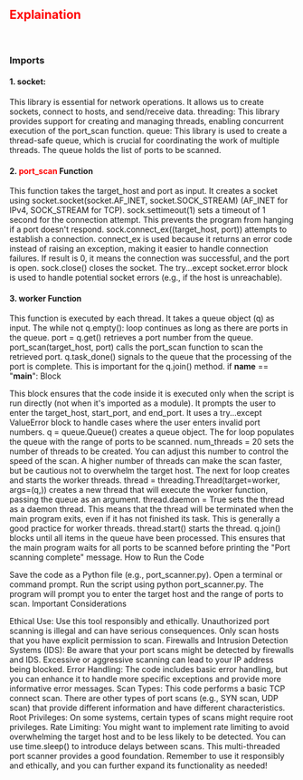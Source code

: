 <h2><span style="color:red">Explaination</span></h2>
<br>
<h3>Imports</h3>

<h4>1. socket:</h4> This library is essential for network operations. It allows us to create sockets, connect to hosts, and send/receive data.
threading: This library provides support for creating and managing threads, enabling concurrent execution of the port_scan function.
queue: This library is used to create a thread-safe queue, which is crucial for coordinating the work of multiple threads. The queue holds the list of ports to be 
scanned.

<h4>2. <span style="color:red">port_scan</span> Function</h4>

This function takes the target_host and port as input.
It creates a socket using socket.socket(socket.AF_INET, socket.SOCK_STREAM) (AF_INET for IPv4, SOCK_STREAM for TCP).
sock.settimeout(1) sets a timeout of 1 second for the connection attempt. This prevents the program from hanging if a port doesn't respond.
sock.connect_ex((target_host, port)) attempts to establish a connection. connect_ex is used because it returns an error code instead of raising an exception, making it easier to handle connection failures.
If result is 0, it means the connection was successful, and the port is open.
sock.close() closes the socket.
The try...except socket.error block is used to handle potential socket errors (e.g., if the host is unreachable).

<h4>3. worker Function</h4>

This function is executed by each thread.
It takes a queue object (q) as input.
The while not q.empty(): loop continues as long as there are ports in the queue.
port = q.get() retrieves a port number from the queue.
port_scan(target_host, port) calls the port_scan function to scan the retrieved port.
q.task_done() signals to the queue that the processing of the port is complete. This is important for the q.join() method.
if __name__ == "__main__": Block

This block ensures that the code inside it is executed only when the script is run directly (not when it's imported as a module).
It prompts the user to enter the target_host, start_port, and end_port.
It uses a try...except ValueError block to handle cases where the user enters invalid port numbers.
q = queue.Queue() creates a queue object.
The for loop populates the queue with the range of ports to be scanned.
num_threads = 20 sets the number of threads to be created. You can adjust this number to control the speed of the scan. A higher number of threads can make the scan faster, but be cautious not to overwhelm the target host.
The next for loop creates and starts the worker threads.
thread = threading.Thread(target=worker, args=(q,)) creates a new thread that will execute the worker function, passing the queue as an argument.
thread.daemon = True sets the thread as a daemon thread. This means that the thread will be terminated when the main program exits, even if it has not finished its task. This is generally a good practice for worker threads.
thread.start() starts the thread.
q.join() blocks until all items in the queue have been processed. This ensures that the main program waits for all ports to be scanned before printing the "Port scanning complete" message.
How to Run the Code

Save the code as a Python file (e.g., port\_scanner.py).
Open a terminal or command prompt.
Run the script using python port_scanner.py.
The program will prompt you to enter the target host and the range of ports to scan.
Important Considerations

Ethical Use: Use this tool responsibly and ethically. Unauthorized port scanning is illegal and can have serious consequences. Only scan hosts that you have explicit permission to scan.
Firewalls and Intrusion Detection Systems (IDS): Be aware that your port scans might be detected by firewalls and IDS. Excessive or aggressive scanning can lead to your IP address being blocked.
Error Handling: The code includes basic error handling, but you can enhance it to handle more specific exceptions and provide more informative error messages.
Scan Types: This code performs a basic TCP connect scan. There are other types of port scans (e.g., SYN scan, UDP scan) that provide different information and have different characteristics.
Root Privileges: On some systems, certain types of scans might require root privileges.
Rate Limiting: You might want to implement rate limiting to avoid overwhelming the target host and to be less likely to be detected. You can use time.sleep() to introduce delays between scans.
This multi-threaded port scanner provides a good foundation. Remember to use it responsibly and ethically, and you can further expand its functionality as needed!
